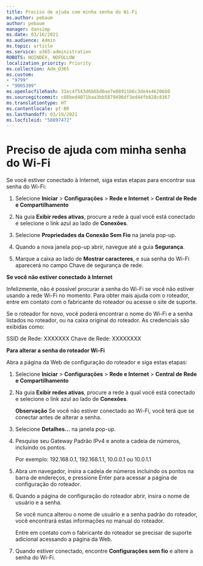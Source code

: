 ```yaml
---
title: Preciso de ajuda com minha senha do Wi-Fi
ms.author: pebaum
author: pebaum
manager: dansimp
ms.date: 03/16/2021
ms.audience: Admin
ms.topic: article
ms.service: o365-administration
ROBOTS: NOINDEX, NOFOLLOW
localization_priority: Priority
ms.collection: Adm_O365
ms.custom:
- "9799"
- "9005399"
ms.openlocfilehash: 31ec4f543d6b6bd0ae7e88911b6c3de4e46206b0
ms.sourcegitcommit: c08bed4071baa3bb5879496df3ed44fb828c8367
ms.translationtype: HT
ms.contentlocale: pt-BR
ms.lasthandoff: 03/19/2021
ms.locfileid: "50897472"
---
```

# <a name="need-help-with-my-wi-fi-password"></a>Preciso de ajuda com minha senha do Wi-Fi

Se você estiver conectado à Internet, siga estas etapas para encontrar sua senha do Wi-Fi:

1. Selecione **Iniciar** > **Configurações** > **Rede e Internet** > **Central de Rede e Compartilhamento**

1. Na guia **Exibir redes ativas**, procure a rede à qual você está conectado e selecione o link azul ao lado de **Conexões**.

1. Selecione **Propriedades da Conexão Sem Fio** na janela pop-up.

1. Quando a nova janela pop-up abrir, navegue até a guia **Segurança**.

1. Marque a caixa ao lado de **Mostrar caracteres**, e sua senha do Wi-Fi aparecerá no campo Chave de segurança de rede.

**Se você não estiver conectado à Internet**

Infelizmente, não é possível procurar a senha do Wi-Fi se você não estiver usando a rede Wi-Fi no momento. Para obter mais ajuda com o roteador, entre em contato com o fabricante do roteador ou acesse o site de suporte.

Se o roteador for novo, você poderá encontrar o nome do Wi-Fi e a senha listados no roteador, ou na caixa original do roteador. As credenciais são exibidas como:

SSID de Rede: XXXXXXX Chave de Rede: XXXXXXXX

**Para alterar a senha do roteador Wi-Fi**

Abra a página da Web de configuração do roteador e siga estas etapas:

1. Selecione **Iniciar** > **Configurações** > **Rede e Internet** > **Central de Rede e Compartilhamento**

1. Na guia **Exibir redes ativas**, procure a rede à qual você está conectado e selecione o link azul ao lado de **Conexões**.

    **Observação** Se você não estiver conectado ao Wi-Fi, você terá que se conectar antes de alterar a senha.

1. Selecione **Detalhes...** na janela pop-up.

1. Pesquise seu Gateway Padrão IPv4 e anote a cadeia de números, incluindo os pontos.

    Por exemplo: 192.168.0.1, 192.168.1.1, 10.0.0.1 ou 10.0.1.1

1. Abra um navegador, insira a cadeia de números incluindo os pontos na barra de endereços, e pressione Enter para acessar a página de configuração do roteador.

1. Quando a página de configuração do roteador abrir, insira o nome de usuário e a senha.

    Se você nunca alterou o nome de usuário e a senha padrão do roteador, você encontrará estas informações no manual do roteador.

    Entre em contato com o fabricante do roteador se precisar de suporte adicional acessando a página da Web.

1. Quando estiver conectado, encontre **Configurações sem fio** e altere a senha do Wi-Fi.